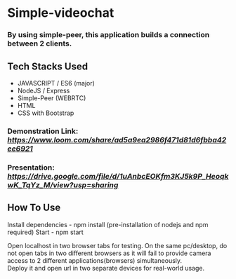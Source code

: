 # Simple-videochat

### By using simple-peer, this application builds a connection between 2 clients.

## Tech Stacks Used
- JAVASCRIPT / ES6 (major)
- NodeJS / Express
- Simple-Peer (WEBRTC)
- HTML
- CSS with Bootstrap

### Demonstration Link: *https://www.loom.com/share/ad5a9ea2986f471d81d6fbba42ee6921*
### Presentation: *https://drive.google.com/file/d/1uAnbcEOKfm3KJ5k9P_HeoqkwK_TqYz_M/view?usp=sharing*

## How To Use
Install dependencies - npm install  (pre-installation of nodejs and npm required)
Start - npm start  

Open localhost in two browser tabs for testing. On the same pc/desktop, do not open tabs in two different browsers as it will fail to provide camera access to 2 different applications(browsers) simultaneously.   
Deploy it and open url in two separate devices for real-world usage.
